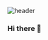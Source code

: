 ![header](https://capsule-render.vercel.app/api?type=rounded&color=gradient&height=150&section=header&text=CH's%20Github%20Profile&fontSize=50&stroke=000000&strokeWidth=2)

### Hi there 👋

<!--
**chlee1234/chlee1234** is a ✨ _special_ ✨ repository because its `README.md` (this file) appears on your GitHub profile.

Here are some ideas to get you started:

- 🔭 I’m currently working on ...
- 🌱 I’m currently learning ...
- 👯 I’m looking to collaborate on ...
- 🤔 I’m looking for help with ...
- 💬 Ask me about ...
- 📫 How to reach me: ...
- 😄 Pronouns: ...
- ⚡ Fun fact: ...
-->
